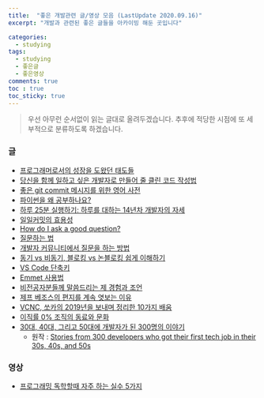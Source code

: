 ```yaml
---
title:  "좋은 개발관련 글/영상 모음 (LastUpdate 2020.09.16)"
excerpt: "개발과 관련된 좋은 글들을 아카이빙 해둔 곳입니다"

categories:
  - studying
tags:
  - studying
  - 좋은글
  - 좋은영상
comments: true
toc : true
toc_sticky: true
---
```


> 우선 아무런 순서없이 읽는 글대로 올려두겠습니다. 추후에 적당한 시점에 또 세부적으로 분류하도록 하겠습니다.

### 글
    
  - [프로그래머로서의 성장을 도왔던 태도들](https://ahnheejong.name/articles/becoming-better-programmer/)
  - [당신을 함께 일하고 싶은 개발자로 만들어 줄 클린 코드 작성법](https://www.inflearn.com/course/%ED%81%B4%EB%A6%B0%EC%BD%94%EB%93%9C-%EC%9E%91%EC%84%B1%EB%B2%95)
  - [좋은 git commit 메시지를 위한 영어 사전](https://blog.ull.im/engineering/2019/03/10/logs-on-git.html)
  - [파이썬을 왜 공부하나요?](https://lazymatlab.tistory.com/75)
  - [하루 25분 실행하기: 하루를 대하는 14년차 개발자의 자세](https://blog.shiren.dev/2020-09-07/)
  - [일일커밋의 효용성](https://jojoldu.tistory.com/402)
  - [How do I ask a good question?](https://medium.com/@lee.ellen0814/how-do-i-ask-a-good-question-2d69d0f09125)
  - [질문하는 법](http://1st.gamecodi.com/board/zboard.php?id=GAMECODI_Advice&no=29)
  - [개발자 커뮤니티에서 질문을 하는 방법](https://blog.naver.com/frogramo/221016898394)
  - [동기 vs 비동기, 블로킹 vs 논블로킹 쉽게 이해하기](https://siyoon210.tistory.com/147)
  - [VS Code 단축키](https://velog.io/@aepee/VS-Code-%EB%8B%A8%EC%B6%95%ED%82%A4)
  - [Emmet 사용법](https://velog.io/@aepee/Emmet-%EC%82%AC%EC%9A%A9%EB%B2%95)
  - [비전공자분들께 말씀드리는 제 경험과 조언](https://okky.kr/article/680617)
  - [제프 베조스의 편지를 계속 엿보는 이유](https://blog.gangnamunni.com/post/letters/)
  - [VCNC, 쏘카의 2019년을 보내며 정리한 10가지 배움](https://blog.vcnc.co.kr/149)
  - [이직률 0% 조직의 동료와 문화](https://brunch.co.kr/@kimyoon21/30?fbclid=IwAR1TIxqd3cOjvnfHbZhgMz4EIEA2J4lAoecZzYwz0kouJq8JewfpiSpPlTA)
  - [30대, 40대, 그리고 50대에 개발자가 된 300명의 이야기](https://medium.com/code-states/30%EB%8C%80-40%EB%8C%80-%EA%B7%B8%EB%A6%AC%EA%B3%A0-50%EB%8C%80%EC%97%90-%EA%B0%9C%EB%B0%9C%EC%9E%90%EA%B0%80-%EB%90%9C-300%EB%AA%85%EC%9D%98-%EC%9D%B4%EC%95%BC%EA%B8%B0-e50ef7821a3d)
    - 원작 : [Stories from 300 developers who got their first tech job in their 30s, 40s, and 50s](https://www.freecodecamp.org/news/stories-from-300-developers-who-got-their-first-tech-job-in-their-30s-40s-and-50s-64306eb6bb27/)

### 영상
  - [프로그래밍 독학할때 자주 하는 실수 5가지](https://youtu.be/FF6CF8TZIhE)